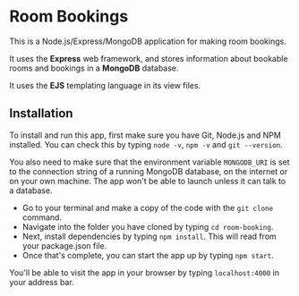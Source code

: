 Room Bookings
=============

This is a Node.js/Express/MongoDB application for making room bookings.

It uses the **Express** web framework, and stores information about bookable rooms and bookings in a **MongoDB** database.

It uses the **EJS** templating language in its view files.

Installation
------------

To install and run this app, first make sure you have Git, Node.js and NPM installed. You can check this by typing `node -v`, `npm -v` and `git --version`.

You also need to make sure that the environment variable `MONGODB_URI` is set to the connection string of a running MongoDB database, on the internet or on your own machine. The app won't be able to launch unless it can talk to a database.

* Go to your terminal and make a copy of the code with the `git clone` command.
* Navigate into the folder you have cloned by typing `cd room-booking`.
* Next, install dependencies by typing `npm install`. This will read from your package.json file.
* Once that's complete, you can start the app up by typing `npm start`.

You'll be able to visit the app in your browser by typing `localhost:4000` in your address bar.
